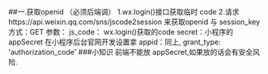 ##一.获取openid （必须后端调）
	1.wx.login()接口获取临时 code
	2.请求https://api.weixin.qq.com/sns/jscode2session
	来获取openid 与 session_key
	方式：GET
	参数：
		js_code： wx.login()获取的code
		secret：小程序的 appSecret 在小程序后台官网开发设置拿
		appid：同上,
		grant_type: 'authorization_code'
###小知识
	前端不能放 appSecret,如果放的话会有安全风险.
